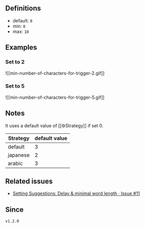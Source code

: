 ## Definitions

- default: `0`
- min: `0`
- max: `10`

## Examples

### Set to 2

![[min-number-of-characters-for-trigger-2.gif]]

### Set to 5

![[min-number-of-characters-for-trigger-5.gif]]

## Notes

It uses a default value of [[⚙️Strategy]] if set 0.

| Strategy | default value |
| -------- | ------------- |
| default  | 3             |
| japanese | 2             |
| arabic   | 3             | 

## Related issues

- [Setting Suggestions: Delay & minimal word length · Issue \#11](https://github.com/tadashi-aikawa/obsidian-various-complements-plugin/issues/11)

## Since

`v1.2.0`
